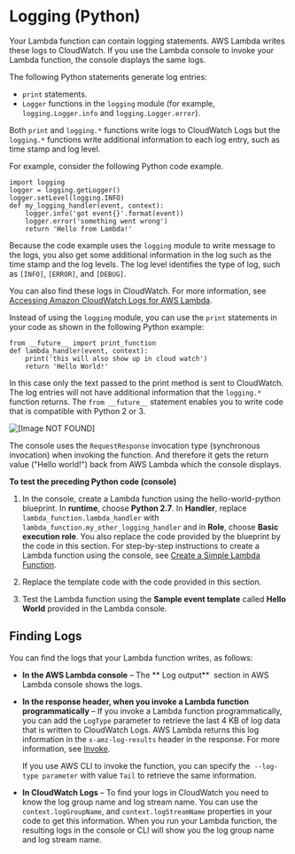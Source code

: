 # Logging \(Python\)<a name="python-logging"></a>

Your Lambda function can contain logging statements\. AWS Lambda writes these logs to CloudWatch\. If you use the Lambda console to invoke your Lambda function, the console displays the same logs\. 

The following Python statements generate log entries:
+ `print` statements\.
+ `Logger` functions in the `logging` module \(for example, `logging.Logger.info` and `logging.Logger.error`\)\.

Both `print` and `logging.*` functions write logs to CloudWatch Logs but the `logging.*` functions write additional information to each log entry, such as time stamp and log level\.

For example, consider the following Python code example\. 

```
import logging
logger = logging.getLogger()
logger.setLevel(logging.INFO)
def my_logging_handler(event, context):
    logger.info('got event{}'.format(event))
    logger.error('something went wrong')
    return 'Hello from Lambda!'
```

Because the code example uses the `logging` module to write message to the logs, you also get some additional information in the log such as the time stamp and the log levels\. The log level identifies the type of log, such as `[INFO]`, `[ERROR]`, and `[DEBUG]`\.

You can also find these logs in CloudWatch\. For more information, see [Accessing Amazon CloudWatch Logs for AWS Lambda](monitoring-functions-logs.md)\.

Instead of using the `logging` module, you can use the `print` statements in your code as shown in the following Python example:

```
from __future__ import print_function
def lambda_handler(event, context):
    print('this will also show up in cloud watch')
    return 'Hello World!'
```

In this case only the text passed to the print method is sent to CloudWatch\. The log entries will not have additional information that the `logging.*` function returns\. The `from __future__` statement enables you to write code that is compatible with Python 2 or 3\.

![\[Image NOT FOUND\]](http://docs.aws.amazon.com/lambda/latest/dg/images/python-logging-20.png)

The console uses the `RequestResponse` invocation type \(synchronous invocation\) when invoking the function\. And therefore it gets the return value \("Hello world\!"\) back from AWS Lambda which the console displays\.

**To test the preceding Python code \(console\)**

1. In the console, create a Lambda function using the hello\-world\-python blueprint\. In **runtime**, choose **Python 2\.7**\. In **Handler**, replace `lambda_function.lambda_handler` with `lambda_function.my_other_logging_handler` and in **Role**, choose **Basic execution role**\. You also replace the code provided by the blueprint by the code in this section\. For step\-by\-step instructions to create a Lambda function using the console, see  [Create a Simple Lambda Function](get-started-create-function.md)\. 

1. Replace the template code with the code provided in this section\.

1. Test the Lambda function using the **Sample event template** called **Hello World** provided in the Lambda console\. 

## Finding Logs<a name="python-logging-finding-logs"></a>

You can find the logs that your Lambda function writes, as follows:
+ **In the AWS Lambda console** – The ** Log output**  section in AWS Lambda console shows the logs\. 
+ **In the response header, when you invoke a Lambda function programmatically** – If you invoke a Lambda function programmatically, you can add the `LogType` parameter to retrieve the last 4 KB of log data that is written to CloudWatch Logs\. AWS Lambda returns this log information in the `x-amz-log-results` header in the response\. For more information, see [Invoke](API_Invoke.md)\.

  If you use AWS CLI to invoke the function, you can specify the` --log-type parameter` with value `Tail` to retrieve the same information\.
+ **In CloudWatch Logs** – To find your logs in CloudWatch you need to know the log group name and log stream name\. You can use the `context.logGroupName`, and `context.logStreamName` properties in your code to get this information\. When you run your Lambda function, the resulting logs in the console or CLI will show you the log group name and log stream name\. 